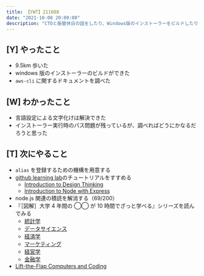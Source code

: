 ```yaml
---
title: 【YWT】211008
date: "2021-10-08 20:00:00"
description: "CTOと振替休日の話をしたり、Windows版のインストーラーをビルドしたりした"
---
```


## [Y] やったこと

- 9.5km 歩いた
- windows 版のインストーラーのビルドができた
- `aws-cli` に関するドキュメントを調べた

## [W] わかったこと

- 言語設定による文字化けは解決できた
- インストーラー実行時のパス問題が残っているが、調べればどうにかなるだろうと思った

## [T] 次にやること

- `alias` を登録するための機構を用意する
- [github learning lab](https://lab.github.com/githubtraining)のチュートリアルをすすめる
  - [Introduction to Design Thinking](https://lab.github.com/githubtraining/introduction-to-design-thinking)
  - [Introduction to Node with Express](https://lab.github.com/everydeveloper/introduction-to-node-with-express)
- node.js 関連の積読を解消する（69/200）
- 『［図解］大学 4 年間の ◯◯ が 10 時間でざっと学べる』シリーズを読んでみる
  - [統計学](https://www.amazon.co.jp/dp/B07PXB4NN9)
  - [データサイエンス](https://www.amazon.co.jp/dp/B07XNW3TQM)
  - [経済学](https://www.amazon.co.jp/dp/B01KNLFHH6)
  - [マーケティング](https://www.amazon.co.jp/dp/B07BNC2SV3)
  - [経営学](https://www.amazon.co.jp/dp/B071SKDF3L)
  - [金融学](https://www.amazon.co.jp/dp/B07BB6Z7FW)
- [Lift-the-Flap Computers and Coding](https://www.amazon.co.jp/dp/1409591514)

<!-- https://twitter.com/camomile_cafe/status/1448074710768574467?s=20 -->
